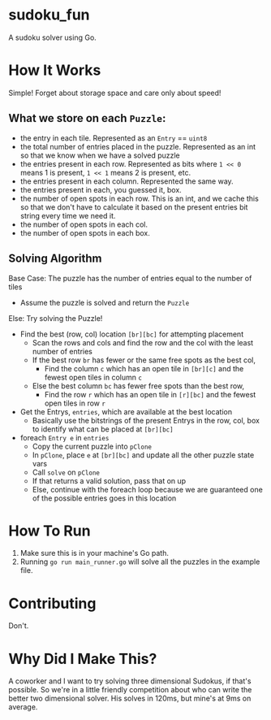 # sudoku_fun

A sudoku solver using Go.

# How It Works
Simple! Forget about storage space and care only about speed!

## What we store on each `Puzzle`:
 - the entry in each tile. Represented as an `Entry` == `uint8`
 - the total number of entries placed in the puzzle. Represented as an int so that we know when we have a solved puzzle
 - the entries present in each row. Represented as bits where `1 << 0` means 1 is present, `1 << 1` means 2 is present, etc.
 - the entries present in each column. Represented the same way.
 - the entries present in each, you guessed it, box.
 - the number of open spots in each row. This is an int, and we cache this so that we don't have to calculate it based on the present entries bit string every time we need it.
 - the number of open spots in each col.
 - the number of open spots in each box.
 
## Solving Algorithm
 Base Case: The puzzle has the number of entries equal to the number of tiles
  - Assume the puzzle is solved and return the `Puzzle`
  
 Else: Try solving the Puzzle!
  - Find the best (row, col) location `[br][bc]` for attempting placement
    - Scan the rows and cols and find the row and the col with the least number of entries
    - If the best row `br` has fewer or the same free spots as the best col,
      - Find the column `c` which has an open tile in `[br][c]` and the fewest open tiles in column `c`
    - Else the best column `bc` has fewer free spots than the best row,
      - Find the row `r` which has an open tile in `[r][bc]` and the fewest open tiles in row `r`
  - Get the Entrys, `entries`, which are available at the best location
    - Basically use the bitstrings of the present Entrys in the row, col, box to identify what can be placed at `[br][bc]`
  - foreach `Entry e` in `entries`
    - Copy the current puzzle into `pClone`
    - In `pClone`, place `e` at `[br][bc]` and update all the other puzzle state vars
    - Call `solve` on `pClone`
    - If that returns a valid solution, pass that on up
    - Else, continue with the foreach loop because we are guaranteed one of the possible entries goes in this location

# How To Run
 1. Make sure this is in your machine's Go path.
 2. Running `go run main_runner.go` will solve all the puzzles in the example file.
 
 # Contributing
 Don't.
 
 # Why Did I Make This?
 A coworker and I want to try solving three dimensional Sudokus, if that's possible. So we're in a little friendly competition about who can write the better two dimensional solver. His solves in 120ms, but mine's at 9ms on average.
